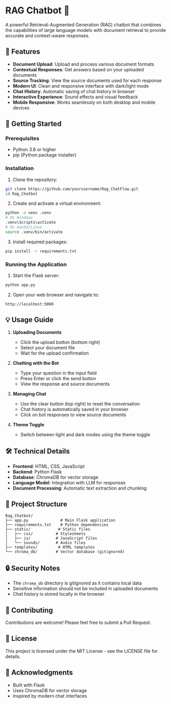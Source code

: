 # RAG Chatbot 🤖

A powerful Retrieval-Augmented Generation (RAG) chatbot that combines the capabilities of large language models with document retrieval to provide accurate and context-aware responses.

## 🌟 Features

- **Document Upload**: Upload and process various document formats
- **Contextual Responses**: Get answers based on your uploaded documents
- **Source Tracking**: View the source documents used for each response
- **Modern UI**: Clean and responsive interface with dark/light mode
- **Chat History**: Automatic saving of chat history in browser
- **Interactive Experience**: Sound effects and visual feedback
- **Mobile Responsive**: Works seamlessly on both desktop and mobile devices

## 🚀 Getting Started

### Prerequisites

- Python 3.8 or higher
- pip (Python package installer)

### Installation

1. Clone the repository:
```bash
git clone https://github.com/yourusername/Rag_ChatFlow.git
cd Rag_Chatbot
```

2. Create and activate a virtual environment:
```bash
python -m venv .venv
# On Windows
.venv\Scripts\activate
# On macOS/Linux
source .venv/bin/activate
```

3. Install required packages:
```bash
pip install -r requirements.txt
```

### Running the Application

1. Start the Flask server:
```bash
python app.py
```

2. Open your web browser and navigate to:
```
http://localhost:5000
```

## 💡 Usage Guide

1. **Uploading Documents**
   - Click the upload button (bottom right)
   - Select your document file
   - Wait for the upload confirmation

2. **Chatting with the Bot**
   - Type your question in the input field
   - Press Enter or click the send button
   - View the response and source documents

3. **Managing Chat**
   - Use the clear button (top right) to reset the conversation
   - Chat history is automatically saved in your browser
   - Click on bot responses to view source documents

4. **Theme Toggle**
   - Switch between light and dark modes using the theme toggle

## 🛠️ Technical Details

- **Frontend**: HTML, CSS, JavaScript
- **Backend**: Python Flask
- **Database**: ChromaDB for vector storage
- **Language Model**: Integration with LLM for responses
- **Document Processing**: Automatic text extraction and chunking

## 📁 Project Structure

```
Rag_Chatbot/
├── app.py              # Main Flask application
├── requirements.txt    # Python dependencies
├── static/            # Static files
│   ├── css/          # Stylesheets
│   ├── js/           # JavaScript files
│   └── sounds/       # Audio files
├── templates/         # HTML templates
└── chroma_db/        # Vector database (gitignored)
```

## 🔒 Security Notes

- The `chroma_db` directory is gitignored as it contains local data
- Sensitive information should not be included in uploaded documents
- Chat history is stored locally in the browser

## 🤝 Contributing

Contributions are welcome! Please feel free to submit a Pull Request.

## 📝 License

This project is licensed under the MIT License - see the LICENSE file for details.

## 🙏 Acknowledgments

- Built with Flask
- Uses ChromaDB for vector storage
- Inspired by modern chat interfaces

